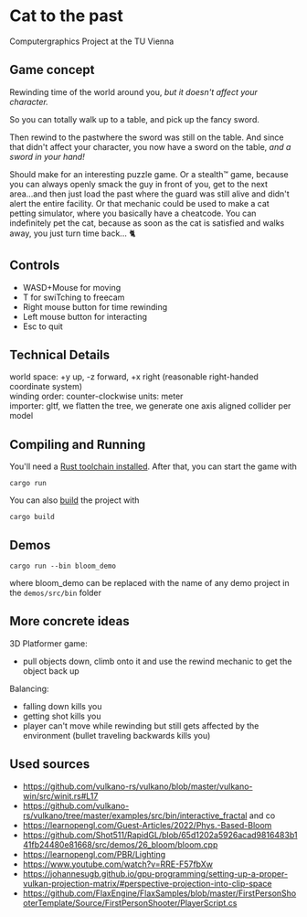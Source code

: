 # Cat to the past

Computergraphics Project at the TU Vienna

## Game concept

Rewinding time of the world around you, _but it doesn't affect your character._

So you can totally walk up to a table, and pick up the fancy sword.

Then rewind to the pastwhere the sword was still on the table. And since that didn't affect your character, you now have a sword on the table, _and a sword in your hand!_

Should make for an interesting puzzle game. Or a stealth:tm: game, because you can always openly smack the guy in front of you, get to the next area...and then just load the past where the guard was still alive and didn't alert the entire facility. Or that mechanic could be used to make a cat petting simulator, where you basically have a cheatcode. You can indefinitely pet the cat, because as soon as the cat is satisfied and walks away, you just turn time back... :cat2:

## Controls

- WASD+Mouse for moving
- T for swiTching to freecam
- Right mouse button for time rewinding
- Left mouse button for interacting
- Esc to quit

## Technical Details

world space: +y up, -z forward, +x right (reasonable right-handed coordinate system)  
winding order: counter-clockwise
units: meter  
importer: gltf, we flatten the tree, we generate one axis aligned collider per model

## Compiling and Running

You'll need a [Rust toolchain installed](https://www.rust-lang.org/tools/install). After that, you can start the game with

```
cargo run
```

You can also [build](https://doc.rust-lang.org/book/ch01-03-hello-cargo.html) the project with

```
cargo build
```

## Demos

```
cargo run --bin bloom_demo
```

where bloom_demo can be replaced with the name of any demo project in the `demos/src/bin` folder

## More concrete ideas

3D Platformer game:

- pull objects down, climb onto it and use the rewind mechanic to get the object back up

Balancing:

- falling down kills you
- getting shot kills you
- player can't move while rewinding but still gets affected by the environment (bullet traveling backwards kills you)

## Used sources

- https://github.com/vulkano-rs/vulkano/blob/master/vulkano-win/src/winit.rs#L17
- https://github.com/vulkano-rs/vulkano/tree/master/examples/src/bin/interactive_fractal and co
- https://learnopengl.com/Guest-Articles/2022/Phys.-Based-Bloom
- https://github.com/Shot511/RapidGL/blob/65d1202a5926acad9816483b141fb24480e81668/src/demos/26_bloom/bloom.cpp
- https://learnopengl.com/PBR/Lighting
- https://www.youtube.com/watch?v=RRE-F57fbXw
- https://johannesugb.github.io/gpu-programming/setting-up-a-proper-vulkan-projection-matrix/#perspective-projection-into-clip-space
- https://github.com/FlaxEngine/FlaxSamples/blob/master/FirstPersonShooterTemplate/Source/FirstPersonShooter/PlayerScript.cs
